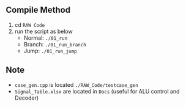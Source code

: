 ## Compile Method
1. cd `RAW Code`
2. run the script as below
   - Normal: `./01_run`
   - Branch: `./01_run_branch`
   - Jump: `./01_run_jump`

## Note
- `case_gen.cpp` is located `./RAW_Code/testcase_gen`
- `Signal_Table.xlsx` are located in `Docs` (useful for ALU control and Decoder)
